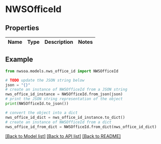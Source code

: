 # NWSOfficeId


## Properties

Name | Type | Description | Notes
------------ | ------------- | ------------- | -------------

## Example

```python
from nwsoa.models.nws_office_id import NWSOfficeId

# TODO update the JSON string below
json = "{}"
# create an instance of NWSOfficeId from a JSON string
nws_office_id_instance = NWSOfficeId.from_json(json)
# print the JSON string representation of the object
print(NWSOfficeId.to_json())

# convert the object into a dict
nws_office_id_dict = nws_office_id_instance.to_dict()
# create an instance of NWSOfficeId from a dict
nws_office_id_from_dict = NWSOfficeId.from_dict(nws_office_id_dict)
```
[[Back to Model list]](../README.md#documentation-for-models) [[Back to API list]](../README.md#documentation-for-api-endpoints) [[Back to README]](../README.md)


